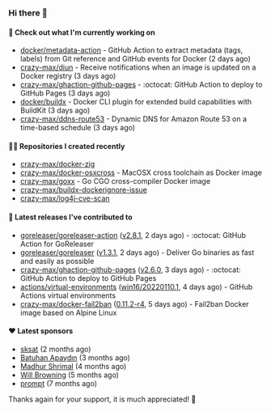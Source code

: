 ### Hi there 👋

#### 👷 Check out what I'm currently working on

- [docker/metadata-action](https://github.com/docker/metadata-action) - GitHub Action to extract metadata (tags, labels) from Git reference and GitHub events for Docker (2 days ago)
- [crazy-max/diun](https://github.com/crazy-max/diun) - Receive notifications when an image is updated on a Docker registry (3 days ago)
- [crazy-max/ghaction-github-pages](https://github.com/crazy-max/ghaction-github-pages) - :octocat: GitHub Action to deploy to GitHub Pages (3 days ago)
- [docker/buildx](https://github.com/docker/buildx) - Docker CLI plugin for extended build capabilities with BuildKit (3 days ago)
- [crazy-max/ddns-route53](https://github.com/crazy-max/ddns-route53) - Dynamic DNS for Amazon Route 53 on a time-based schedule (3 days ago)

#### 👨‍💻 Repositories I created recently

- [crazy-max/docker-zig](https://github.com/crazy-max/docker-zig)
- [crazy-max/docker-osxcross](https://github.com/crazy-max/docker-osxcross) - MacOSX cross toolchain as Docker image
- [crazy-max/goxx](https://github.com/crazy-max/goxx) - Go CGO cross-compiler Docker image
- [crazy-max/buildx-dockerignore-issue](https://github.com/crazy-max/buildx-dockerignore-issue)
- [crazy-max/log4j-cve-scan](https://github.com/crazy-max/log4j-cve-scan)

#### 🚀 Latest releases I've contributed to

- [goreleaser/goreleaser-action](https://github.com/goreleaser/goreleaser-action) ([v2.8.1](https://github.com/goreleaser/goreleaser-action/releases/tag/v2.8.1), 2 days ago) - :octocat: GitHub Action for GoReleaser
- [goreleaser/goreleaser](https://github.com/goreleaser/goreleaser) ([v1.3.1](https://github.com/goreleaser/goreleaser/releases/tag/v1.3.1), 2 days ago) - Deliver Go binaries as fast and easily as possible
- [crazy-max/ghaction-github-pages](https://github.com/crazy-max/ghaction-github-pages) ([v2.6.0](https://github.com/crazy-max/ghaction-github-pages/releases/tag/v2.6.0), 3 days ago) - :octocat: GitHub Action to deploy to GitHub Pages
- [actions/virtual-environments](https://github.com/actions/virtual-environments) ([win16/20220110.1](https://github.com/actions/virtual-environments/releases/tag/win16%2F20220110.1), 4 days ago) - GitHub Actions virtual environments
- [crazy-max/docker-fail2ban](https://github.com/crazy-max/docker-fail2ban) ([0.11.2-r4](https://github.com/crazy-max/docker-fail2ban/releases/tag/0.11.2-r4), 5 days ago) - Fail2ban Docker image based on Alpine Linux

#### ❤️ Latest sponsors
- [sksat](https://github.com/sksat) (2 months ago)
- [Batuhan Apaydın](https://github.com/developer-guy) (3 months ago)
- [Madhur Shrimal](https://github.com/shrimalmadhur) (4 months ago)
- [Will Browning](https://github.com/willbrowningme) (5 months ago)
- [prompt](https://github.com/pr-mpt) (7 months ago)

Thanks again for your support, it is much appreciated! 🙏
